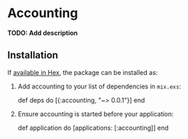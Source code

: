 # Accounting

**TODO: Add description**

## Installation

If [available in Hex](https://hex.pm/docs/publish), the package can be installed as:

  1. Add accounting to your list of dependencies in `mix.exs`:

        def deps do
          [{:accounting, "~> 0.0.1"}]
        end

  2. Ensure accounting is started before your application:

        def application do
          [applications: [:accounting]]
        end
